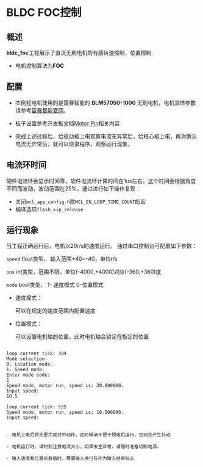 # BLDC FOC控制

## 概述

**bldc_foc**工程展示了直流无刷电机的有感转速控制、位置控制.
- 电机控制算法为**FOC**

## 配置

- 本例程电机使用的是雷赛智能的 **BLM57050-1000** 无刷电机，电机具体参数请参考[雷赛智能官网](https://leisai.com/)。

- 板子设置参考开发板文档[Motor Pin](lab_board_motor_ctrl_pin)相关内容

- 完成上述过程后，给驱动板上电观察电流无异常后，给核心板上电，再次确认电流无异常后，就可以烧录程序，观察运行现象。

## 电流环时间

硬件电流环会显示时间零，软件电流环计算时间在1us左右，这个时间会根据角度不同而波动，波动范围在25%，通过进行如下操作复现：

- 关闭`mcl_app_config.h`除`MCL_EN_LOOP_TIME_COUNT`的宏
- 编译选项`flash_xip_release`

## 运行现象

当工程正确运行后，电机以20r/s的速度运行。
通过串口控制台可配置如下参数：

`speed` float类型， 输入范围+40~-40，单位r/s

`pos` int类型，范围不限，单位(-4000,+4000)对应(-360,+360)度

`mode` bool类型， 1- 速度模式   0-位置模式

- 速度模式：

	可以在规定的速度范围内配置速度

- 位置模式：

	可以设置电机轴的位置，此时电机轴会锁定在指定的位置


```console

loop current tick: 399
Mode selection:
0. Location mode.
1. Speed mode.
Enter mode code:
1
Speed mode, motor run, speed is: 20.000000.
Input speed:
10.5

loop current tick: 535
Speed mode, motor run, speed is: 10.500000.
Input speed:

```

```{warning}

- 电机上电后首先要完成对中动作，这时候请不要干预电机运行，否则会产生抖动

- 电机运行时，请时刻注意电流大小，如果发生异常，请随时准备切断电源。

- 输入速度和位置的数值时，需要输入换行符作为输入结束标志

```
